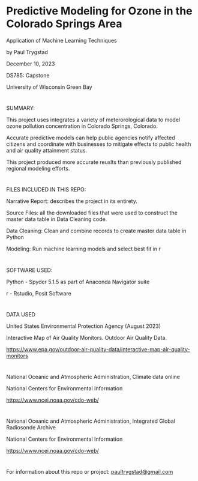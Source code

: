 # Predictive Modeling for Ozone in the Colorado Springs Area

Application of Machine Learning Techniques

by Paul Trygstad

December 10, 2023

DS785: Capstone

University of Wisconsin Green Bay
#
SUMMARY:

This project uses integrates a variety of meterorological data to model ozone pollution concentration in Colorado Springs, Colorado.

Accurate predictive models can help public agencies notify affected citizens and coordinate with businesses to mitigate effects to public health and air quality attainment status.

This project produced more accurate reuslts than previously published regional modeling efforts. 
#
FILES INCLUDED IN THIS REPO:

Narrative Report: describes the project in its entirety.

Source Files: all the downloaded files that were used to construct the master data table in Data Cleaning code.

Data Cleaning: Clean and combine records to create master data table in Python

Modeling: Run machine learning models and select best fit in r
#
SOFTWARE USED:

Python - Spyder 5.1.5 as part of Anaconda Navigator suite

r - Rstudio, Posit Software

#
DATA USED

United States Environmental Protection Agency (August 2023) 

Interactive Map of Air Quality Monitors. Outdoor Air Quality Data. 

https://www.epa.gov/outdoor-air-quality-data/interactive-map-air-quality-monitors
#
National Oceanic and Atmospheric Administration,
Climate data online

National Centers for Environmental Information

https://www.ncei.noaa.gov/cdo-web/
#
National Oceanic and Atmospheric Administration,
Integrated Global Radiosonde Archive

National Centers for Environmental Information

https://www.ncei.noaa.gov/cdo-web/
#
For information about this repo or project: paultrygstad@gmail.com
